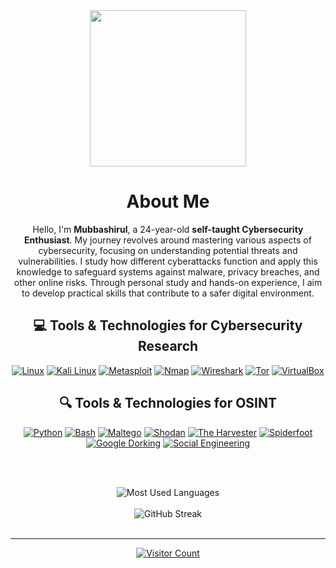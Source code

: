 <div align="center">
  <img height="250" src="https://i.giphy.com/media/v1.Y2lkPTc5MGI3NjExOHRqNnRxNGdiaDNlMGZlaTdkZnJna3E2Z2JhN2hncTZwbTI5NXk1NSZlcD12MV9pbnRlcm5hbF9naWZfYnlfaWQmY3Q9Zw/W3klTgJuKy5vymEoe7/giphy.gif" />
  
  # About Me
  Hello, I'm **Mubbashirul**, a 24-year-old **self-taught Cybersecurity Enthusiast**. My journey revolves around mastering various aspects of cybersecurity, focusing on understanding potential threats and vulnerabilities. I study how different cyberattacks function and apply this knowledge to safeguard systems against malware, privacy breaches, and other online risks. Through personal study and hands-on experience, I aim to develop practical skills that contribute to a safer digital environment.

  ## 💻 Tools & Technologies for Cybersecurity Research
  [![Linux](https://img.shields.io/badge/Linux-%23000%20black.svg?style=for-the-badge&logo=linux&logoColor=white)](https://www.linux.org)
  [![Kali Linux](https://img.shields.io/badge/Kali_Linux-%233D8DA8.svg?style=for-the-badge&logo=kali-linux&logoColor=white)](https://www.kali.org)
  [![Metasploit](https://img.shields.io/badge/Metasploit-%230E62A4.svg?style=for-the-badge&logo=metasploit&logoColor=white)](https://www.metasploit.com)
  [![Nmap](https://img.shields.io/badge/Nmap-%23F65D5D.svg?style=for-the-badge&logo=nmap&logoColor=white)](https://nmap.org)
  [![Wireshark](https://img.shields.io/badge/Wireshark-%233DA5E8.svg?style=for-the-badge&logo=wireshark&logoColor=white)](https://www.wireshark.org)
  [![Tor](https://img.shields.io/badge/Tor-%23003399.svg?style=for-the-badge&logo=tor-project&logoColor=white)](https://www.torproject.org)
  [![VirtualBox](https://img.shields.io/badge/VirtualBox-%23A65E2E.svg?style=for-the-badge&logo=virtualbox&logoColor=white)](https://www.virtualbox.org)

  ## 🔍 Tools & Technologies for OSINT
  [![Python](https://img.shields.io/badge/Python-%233573B5.svg?style=for-the-badge&logo=python&logoColor=white)](https://www.python.org)
  [![Bash](https://img.shields.io/badge/Bash-%234EAA25.svg?style=for-the-badge&logo=gnu-bash&logoColor=white)](https://www.gnu.org/software/bash/)
  [![Maltego](https://img.shields.io/badge/Maltego-%23A6340B.svg?style=for-the-badge&logo=maltego&logoColor=white)](https://www.paterva.com)
  [![Shodan](https://img.shields.io/badge/Shodan-%230E2B8A.svg?style=for-the-badge&logo=shodan&logoColor=white)](https://www.shodan.io)
  [![The Harvester](https://img.shields.io/badge/The_Harvester-%23E0523E.svg?style=for-the-badge&logo=the-harvester&logoColor=white)](https://github.com/laramies/theHarvester)
  [![Spiderfoot](https://img.shields.io/badge/Spiderfoot-%238A2BE2.svg?style=for-the-badge&logo=spiderfoot&logoColor=white)](https://www.spiderfoot.net)
  [![Google Dorking](https://img.shields.io/badge/Google_Dorking-%234D88E1.svg?style=for-the-badge)](https://www.google.com)
  [![Social Engineering](https://img.shields.io/badge/Social_Engineering-%23FFA07A.svg?style=for-the-badge)](https://www.social-engineer.org)

  <br/><br/>
  
  <img src="https://github-readme-stats.vercel.app/api/top-langs/?username=mubbashirulislam&theme=dark&hide_border=false&layout=compact" alt="Most Used Languages"/>
   <br/><br/>
  
  <img src="https://github-readme-streak-stats.herokuapp.com/?user=mubbashirulislam&theme=dark&hide_border=false" alt="GitHub Streak"/>
  <br/><br/>

  ---
  
  <a href="https://visitcount.itsvg.in"><img src="https://visitcount.itsvg.in/api?id=mubbashirulislam&icon=0&color=0" alt="Visitor Count"/></a>
</div>
